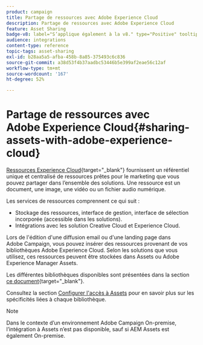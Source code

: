 ```yaml
---
product: campaign
title: Partage de ressources avec Adobe Experience Cloud
description: Partage de ressources avec Adobe Experience Cloud
feature: Asset Sharing
badge-v8: label="S’applique également à la v8." type="Positive" tooltip="S’applique également à Campaign v8."
audience: integrations
content-type: reference
topic-tags: asset-sharing
exl-id: b28aa5a5-afba-458b-8a85-375493c6c836
source-git-commit: a38d53f4b37aadbc53446b5e399af2eae56c12af
workflow-type: tm+mt
source-wordcount: '167'
ht-degree: 52%

---
```


# Partage de ressources avec Adobe Experience Cloud{#sharing-assets-with-adobe-experience-cloud}

[Ressources Experience Cloud](https://experienceleague.adobe.com/en/docs/core-services/interface/services/audiences/overview){target="_blank"} fournissent un référentiel unique et centralisé de ressources prêtes pour le marketing que vous pouvez partager dans l’ensemble des solutions. Une ressource est un document, une image, une vidéo ou un fichier audio numérique.

Les services de ressources comprennent ce qui suit :

* Stockage des ressources, interface de gestion, interface de sélection incorporée (accessible dans les solutions).
* Intégrations avec les solution Creative Cloud et Experience Cloud.

Lors de l&#39;édition d&#39;une diffusion email ou d&#39;une landing page dans Adobe Campaign, vous pouvez insérer des ressources provenant de vos bibliothèques Adobe Experience Cloud. Selon les solutions que vous utilisez, ces ressources peuvent être stockées dans Assets ou Adobe Experience Manager Assets.

Les différentes bibliothèques disponibles sont présentées dans la section [ce document](https://experienceleague.adobe.com/en/docs/core-services/interface/services/assets/experience-cloud-assets){target="_blank"}.

Consultez la section [Configurer l&#39;accès à Assets](../../integrations/using/configuring-access-to-assets.md) pour en savoir plus sur les spécificités liées à chaque bibliothèque.

>[!NOTE]
>
>Dans le contexte d’un environnement Adobe Campaign On-premise, l’intégration à Assets n’est pas disponible, sauf si AEM Assets est également On-premise.
